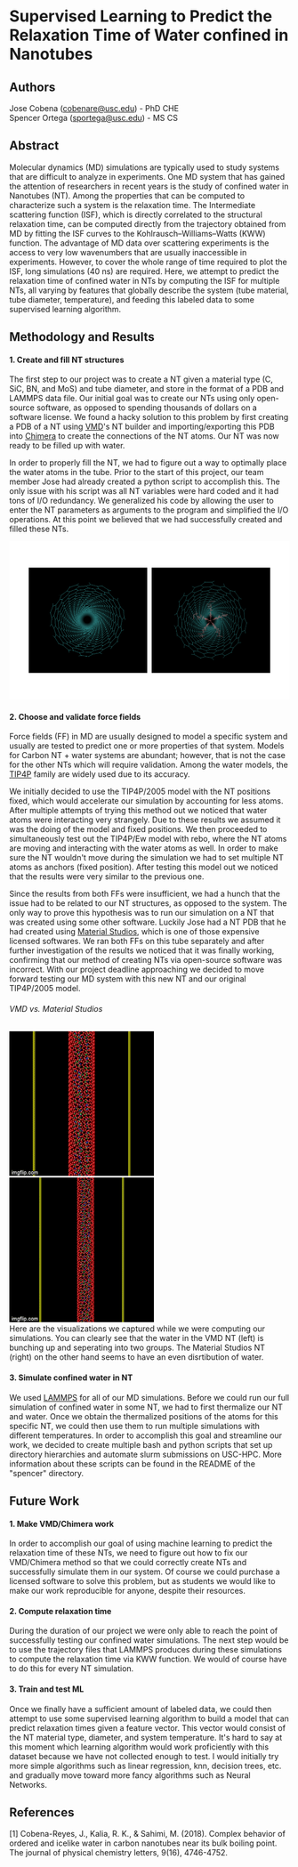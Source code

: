 # Supervised Learning to Predict the Relaxation Time of Water confined in Nanotubes
  
## Authors
Jose Cobena (cobenare@usc.edu) - PhD CHE  
Spencer Ortega (sportega@usc.edu) - MS CS 

## Abstract
Molecular dynamics (MD) simulations are typically used to study systems that are difficult to analyze in experiments. One MD system that has gained the attention of researchers in recent years is the study of confined water in Nanotubes (NT). Among the properties that can be computed to characterize such a system is the relaxation time. The Intermediate scattering function (ISF), which is directly correlated to the structural relaxation time, can be computed directly from the trajectory obtained from MD by fitting the ISF curves to the Kohlrausch–Williams–Watts (KWW) function. The advantage of MD data over scattering experiments is the access to very low wavenumbers that are usually inaccessible in experiments. However, to cover the whole range of time required to plot the ISF, long simulations (40 ns) are required. Here, we attempt to predict the relaxation time of confined water in NTs by computing the ISF for multiple NTs, all varying by features that globally describe the system (tube material, tube diameter, temperature), and feeding this labeled data to some supervised learning algorithm. 

## Methodology and Results

#### 1. Create and fill NT structures
The first step to our project was to create a NT given a material type (C, SiC, BN, and MoS) and tube diameter, and store in the format of a PDB and LAMMPS data file. Our initial goal was to create our NTs using only open-source software, as opposed to spending thousands of dollars on a software license. We found a hacky solution to this problem by first creating a PDB of a NT using [VMD](https://www.ks.uiuc.edu/Research/vmd/)'s NT builder and importing/exporting this PDB into [Chimera](http://www.cgl.ucsf.edu/chimera/about.html) to create the connections of the NT atoms. Our NT was now ready to be filled up with water.  

In order to properly fill the NT, we had to figure out a way to optimally place the water atoms in the tube. Prior to the start of this project, our team member Jose had already created a python script to accomplish this. The only issue with his script was all NT variables were hard coded and it had tons of I/O redundancy. We generalized his code by allowing the user to enter the NT parameters as arguments to the program and simplified the I/O operations. At this point we believed that we had successfully created and filled these NTs.

![](images/filltube.png)  

#### 2. Choose and validate force fields
Force fields (FF) in MD are usually designed to model a specific system and usually are tested to predict one or more properties of that system. Models for Carbon NT + water systems are abundant; however, that is not the case for the other NTs which will require validation. Among the water models, the [TIP4P](https://lammps.sandia.gov/doc/Howto_tip4p.html) family are widely used due to its accuracy.  

We initially decided to use the TIP4P/2005 model with the NT positions fixed, which would accelerate our simulation by accounting for less atoms. After multiple attempts of trying this method out we noticed that water atoms were interacting very strangely. Due to these results we assumed it was the doing of the model and fixed positions. We then proceeded to simultaneously test out the TIP4P/Ew model with rebo, where the NT atoms are moving and interacting with the water atoms as well. In order to make sure the NT wouldn't move during the simulation we had to set multiple NT atoms as anchors (fixed position). After testing this model out we noticed that the results were very similar to the previous one.  

Since the results from both FFs were insufficient, we had a hunch that the issue had to be related to our NT structures, as opposed to the system. The only way to prove this hypothesis was to run our simulation on a NT that was created using some other software. Luckily Jose had a NT PDB that he had created using [Material Studios](https://www.3dsbiovia.com/products/collaborative-science/biovia-materials-studio/), which is one of those expensive licensed softwares. We ran both FFs on this tube separately and after further investigation of the results we noticed that it was finally working, confirming that our method of creating NTs via open-source software was incorrect. With our project deadline approaching we decided to move forward testing our MD system with this new NT and our original TIP4P/2005 model.

###### VMD vs. Material Studios
![](images/vmd.gif) &nbsp;&nbsp;&nbsp;&nbsp;&nbsp; ![](images/material_studios.gif)  
Here are the visualizations we captured while we were computing our simulations. You can clearly see that the water in the VMD NT (left) is bunching up and seperating into two groups. The Material Studios NT (right) on the other hand seems to have an even disrtibution of water.
        
#### 3. Simulate confined water in NT
We used [LAMMPS](https://lammps.sandia.gov/) for all of our MD simulations. Before we could run our full simulation of confined water in some NT, we had to first thermalize our NT and water. Once we obtain the thermalized positions of the atoms for this specific NT, we could then use them to run multiple simulations with different temperatures. In order to accomplish this goal and streamline our work, we decided to create multiple bash and python scripts that set up directory hierarchies and automate slurm submissions on USC-HPC. More information about these scripts can be found in the README of the "spencer" directory.  

## Future Work

#### 1. Make VMD/Chimera work
In order to accomplish our goal of using machine learning to predict the relaxation time of these NTs, we need to figure out how to fix our VMD/Chimera method so that we could correctly create NTs and successfully simulate them in our system. Of course we could purchase a licensed software to solve this problem, but as students we would like to make our work reproducible for anyone, despite their resources.  

#### 2. Compute relaxation time
During the duration of our project we were only able to reach the point of successfully testing our confined water simulations. The next step would be to use the trajectory files that LAMMPS produces during these simulations to compute the relaxation time via KWW function. We would of course have to do this for every NT simulation.  

#### 3. Train and test ML
Once we finally have a sufficient amount of labeled data, we could then attempt to use some supervised learning algorithm to build a model that can predict relaxation times given a feature vector. This vector would consist of the NT material type, diameter, and system temperature. It's hard to say at this moment which learning algorithm would work proficiently with this dataset because we have not collected enough to test. I would initially try more simple algorithms such as linear regression, knn, decision trees, etc. and gradually move toward more fancy algorithms such as Neural Networks.  

## References
[1] Cobena-Reyes, J., Kalia, R. K., & Sahimi, M. (2018). Complex behavior of ordered and icelike water in carbon nanotubes near its bulk boiling point. The journal of physical chemistry letters, 9(16), 4746-4752.
